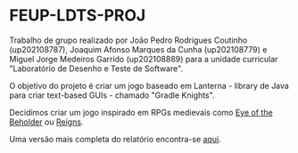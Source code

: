 # FEUP-LDTS-PROJ

Trabalho de grupo realizado por João Pedro Rodrigues Coutinho (up202108787), Joaquim Afonso Marques da Cunha (up202108779) e Miguel Jorge Medeiros Garrido (up202108889) para a unidade curricular "Laboratório de Desenho e Teste de Software".

O objetivo do projeto é criar um jogo baseado em Lanterna - library de Java para criar text-based GUIs - chamado "Gradle Knights".

Decidimos criar um jogo inspirado em RPGs medievais como [Eye of the Beholder](https://store.steampowered.com/app/1882260/Eye_of_the_Beholder/) ou [Reigns](https://store.steampowered.com/app/474750/Reigns/).

Uma versão mais completa do relatório encontra-se [aqui](docs/README.md).
